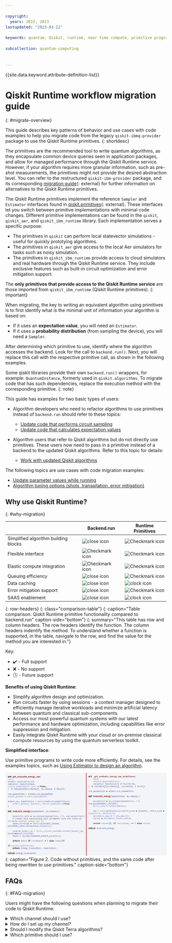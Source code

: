 ```yaml
---

copyright:
  years: 2022, 2023
lastupdated: "2023-03-22"

keywords: quantum, Qiskit, runtime, near time compute, primitive programs, IBM Quantum Platform

subcollection: quantum-computing


---
```



{{site.data.keyword.attribute-definition-list}}

# Qiskit Runtime workflow migration guide
{: #migrate-overview}

This guide describes key patterns of behavior and use cases with code
examples to help you migrate code from the legacy `qiskit-ibmq-provider`
package to use the Qiskit Runtime primitives.
{: shortdesc}

The primitives are the recommended tool to write quantum algorithms, as
they encapsulate common device queries seen in application packages, and
allow for managed performance through the Qiskit Runtime service.
However, if your algorithm requires more granular information, such as
pre-shot measurements, the primitives might not provide the desired
abstraction level. You can refer to the restructured
`qiskit-ibm-provider` package, and its corresponding [migration guide](https://qiskit.org/documentation/partners/qiskit_ibm_provider/tutorials/Migration_Guide_from_qiskit-ibmq-provider.html){: external}
for further information on alternatives to the Qiskit Runtime
primitives.

The Qiskit Runtime primitives implement the reference `Sampler` and
`Estimator` interfaces found in
[qiskit.primitives](https://qiskit.org/documentation/apidoc/primitives.html){: external}.
These interfaces let you switch between primitive implementations with
minimal code changes. Different primitive implementations can be found
in the `qiskit`, `qiskit_aer`, and `qiskit_ibm_runtime` library. Each
implementation serves a specific purpose:

- The primitives in `qiskit` can perform local statevector simulations - useful for quickly prototying algorithms.
- The primitives in `qiskit_aer` give access to the local Aer simulators for tasks such as noisy simulation.
- The primitives in `qiskit_ibm_runtime` provide access to cloud simulators and real hardware through the Qiskit Runtime service. They include exclusive features such as built-in circuit optimization and error mitigation support.

The **only primitives that provide access to the Qiskit Runtime service** are those imported from `qiskit_ibm_runtime` (Qiskit Runtime primitives).
{: important}

When migrating, the key to writing an equivalent algorithm using
primitives is to first identify what is the minimal unit of information
your algorithm is based on:

- If it uses an **expectation value**, you will need an `Estimator`.
- If it uses a **probability distribution** (from sampling the device), you will need a `Sampler`.

After determining which primitive to use, identify where the algorithm
accesses the backend. Look for the call to `backend.run()`. Next, you
will replace this call with the respective primitive call, as shown in
the following examples.

Some qiskit libraries provide their own `backend.run()` wrappers, for
example: `QuantumInstance`, formerly used in `qiskit.algorithms`. To
migrate code that has such dependencies, replace the execution method
with the corresponding primitive.
{: note}

This guide has examples for two basic types of users:

- Algorithm developers who need to refactor algorithms to use primitives instead of `backend.run` should refer to these topics:
   - [Update code that performs circuit sampling](/docs/quantum-computing?topic=quantum-computing-migrate-sampler)
   - [Update code that calculates expectation values](/docs/quantum-computing?topic=quantum-computing-migrate-estimator)

- Algorithm users that refer to Qiskit algorithms but do not directly use primitives. These users now need to pass in a primitive instead of a backend to the updated Qiskit algorithms. Refer to this topic for details:
   - [Work with updated Qiskit algorithms](/docs/quantum-computing?topic=quantum-computing-migrate-qiskit-alg)

The following topics are use cases with code migration examples:

- [Update parameter values while running](/docs/quantum-computing?topic=quantum-computing-migrate-update-parm)
- [Algorithm tuning options (shots, transpilation, error mitigation)](/docs/quantum-computing?topic=quantum-computing-migrate-tuning)

## Why use Qiskit Runtime?
{: #why-migration}

|  | Backend.run | Runtime Primitives |
|-----|-----|-----|
| Simplified algorithm building blocks | ![close icon](images/close.svg) | ![Checkmark icon](images/checkmark.svg) |
| Flexible interface | ![Checkmark icon](images/checkmark.svg) | ![Checkmark icon](images/checkmark.svg) |
| Elastic compute integration | ![Checkmark icon](images/checkmark.svg) | ![Checkmark icon](images/checkmark.svg) |
| Queuing efficiency | ![close icon](images/close.svg) | ![Checkmark icon](images/checkmark.svg) |
| Data caching | ![close icon](images/close.svg) | ![clock icon](images/time.svg) |
| Error mitigation support | ![close icon](images/close.svg) | ![Checkmark icon](images/checkmark.svg) |
| SAAS enablement | ![close icon](images/close.svg) | ![clock icon](images/time.svg) |
{: row-headers}
{: class="comparison-table"}
{: caption="Table comparison. Qiskit Runtime primitive functionality compared to backend.run" caption-side="bottom"}
{: summary="This table has row and column headers. The row headers identify the function. The column headers indentify the method. To understand whether a function is supported, in the table, navigate to the row, and find the value for the method you are interested in."}

Key:
* :heavy_check_mark: - Full support
* :x: - No support
* :clock3: - Future support

**Benefits of using Qiskit Runtime**:

- Simplify algorithm design and optimization.
- Run circuits faster by using sessions - a context manager designed to efficiently manage iterative workloads and minimize artificial latency between quantum and classical sub-components.
- Access our most powerful quantum systems with our latest performance and hardware optimization, including capabilities like error suppression and mitigation.
- Easily integrate Qiskit Runtime with your cloud or on-premise classical compute resources by using the quantum serverless toolkit.

**Simplified interface**:

Use primitive programs to write code more efficiently. For details, see the examples topics, such as [Using Estimator to design an algorithm](/docs/quantum-computing?topic=quantum-computing-migrate-estimator).

![Code without primitives, and the same code after being rewritten to use primitives.](images/compare-code.png "Code without primitives, and the same code after being rewritten to use primitives."){: caption="Figure 2. Code without primitives, and the same code after being rewritten to use primitives." caption-side="bottom"}

## FAQs
{: #FAQ-migration}

Users might have the following questions when planning to migrate their
code to Qiskit Runtime:

<details>
<summary>Which channel should I use?</summary>

After deciding to use Qiskit Runtime primitives, the user must determine
whether to access Qiskit Runtime through IBM Cloud or IBM Quantum
Platform. Some information that might help you decide includes:

- The available plans:
   - Qiskit Runtime is available in both the Open (free access) or Premium (contract-based paid access) plan on IBM Quantum Platform. See [IBM Quantum access plans](https://www.ibm.com/quantum/access-plans) for details.
   - Qiskit Runtime is accessible through the Lite (free access) or Standard (pay-as-you-go access) plan in IBM Cloud. See [Plans](/docs/quantum-computing?topic=quantum-computing-plans) for details.
- The use case requirements:
   - IBM Quantum Platform offers a visual circuit composer (Quantum Composer) and a Jupyter Notebook environment (Quantum Lab).
   - IBM Cloud offers a cloud native service that is ideal if users need to integrate quantum capabilities with other cloud services.

</details>

<details>
<summary>How do I set up my channel?</summary>

After deciding which channel to use to interact with Qiskit Runtime, you
can get set up on either platform using the instructions below:

- To get started with Qiskit Runtime on IBM Quantum Platform, see [Experiment with Qiskit Runtime](https://quantum-computing.ibm.com/services/resources/docs/resources/runtime/start).
- To get started with Qiskit Runtime on IBM Cloud, see the [Getting Started guide](docs/quantum-computing?topic=quantum-computing-getstarted).

</details>

<details>
<summary>Should I modify the Qiskit Terra algorithms?</summary>

As of v0.22, [Qiskit Terra algorithms](https://github.com/Qiskit/qiskit-terra/tree/main/qiskit/algorithms){: external} use Qiskit Runtime primitives. Thus, there is no need for users to
modify amplitude estimators or any other Qiskit Terra algorithms.

</details>

<details>
<summary>Which primitive should I use?</summary>

When choosing which primitive to use, you first need to understand
whether the algorithm uses a **quasi-probability distribution** sampled
from a quantum state (a list of quasi-probabilities), or an
**expectation value** of a certain observable with respect to a
quantum state (a real number).

A probability distribution is often of interest in optimization problems
that return a classical bit string, encoding a certain solution to a
problem at hand. In these cases, you might be interested in finding a
bit string that corresponds to a ket value with the largest probability
of being measured from a quantum state, for example.

An expectation value of an observable could be the target quantity in
scenarios where knowing a quantum state is not relevant. This often
occurs in optimization problems or chemistry applications. For example,
when trying to discover the extremal energy of a system.

</details>


